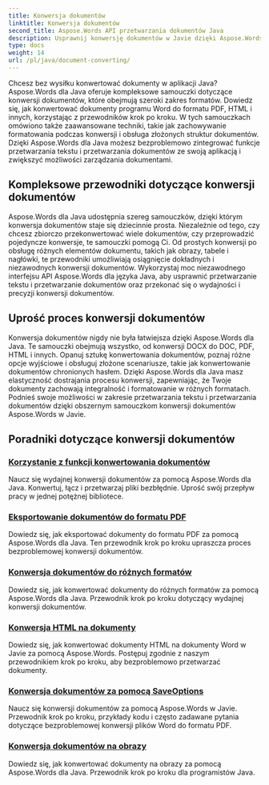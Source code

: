 ```yaml
---
title: Konwersja dokumentów
linktitle: Konwersja dokumentów
second_title: Aspose.Words API przetwarzania dokumentów Java
description: Usprawnij konwersję dokumentów w Javie dzięki Aspose.Words! Poznaj kompleksowe przewodniki dotyczące przetwarzania tekstu i przetwarzania dokumentów
type: docs
weight: 14
url: /pl/java/document-converting/
---
```


Chcesz bez wysiłku konwertować dokumenty w aplikacji Java? Aspose.Words dla Java oferuje kompleksowe samouczki dotyczące konwersji dokumentów, które obejmują szeroki zakres formatów. Dowiedz się, jak konwertować dokumenty programu Word do formatu PDF, HTML i innych, korzystając z przewodników krok po kroku. W tych samouczkach omówiono także zaawansowane techniki, takie jak zachowywanie formatowania podczas konwersji i obsługa złożonych struktur dokumentów. Dzięki Aspose.Words dla Java możesz bezproblemowo zintegrować funkcje przetwarzania tekstu i przetwarzania dokumentów ze swoją aplikacją i zwiększyć możliwości zarządzania dokumentami.

## Kompleksowe przewodniki dotyczące konwersji dokumentów

Aspose.Words dla Java udostępnia szereg samouczków, dzięki którym konwersja dokumentów staje się dziecinnie prosta. Niezależnie od tego, czy chcesz zbiorczo przekonwertować wiele dokumentów, czy przeprowadzić pojedyncze konwersje, te samouczki pomogą Ci. Od prostych konwersji po obsługę różnych elementów dokumentu, takich jak obrazy, tabele i nagłówki, te przewodniki umożliwiają osiągnięcie dokładnych i niezawodnych konwersji dokumentów. Wykorzystaj moc niezawodnego interfejsu API Aspose.Words dla języka Java, aby usprawnić przetwarzanie tekstu i przetwarzanie dokumentów oraz przekonać się o wydajności i precyzji konwersji dokumentów.

## Uprość proces konwersji dokumentów

Konwersja dokumentów nigdy nie była łatwiejsza dzięki Aspose.Words dla Java. Te samouczki obejmują wszystko, od konwersji DOCX do DOC, PDF, HTML i innych. Opanuj sztukę konwertowania dokumentów, poznaj różne opcje wyjściowe i obsługuj złożone scenariusze, takie jak konwertowanie dokumentów chronionych hasłem. Dzięki Aspose.Words dla Java masz elastyczność dostrajania procesu konwersji, zapewniając, że Twoje dokumenty zachowają integralność i formatowanie w różnych formatach. Podnieś swoje możliwości w zakresie przetwarzania tekstu i przetwarzania dokumentów dzięki obszernym samouczkom konwersji dokumentów Aspose.Words w Javie.

## Poradniki dotyczące konwersji dokumentów

### [Korzystanie z funkcji konwertowania dokumentów](./using-document-converting/)
Naucz się wydajnej konwersji dokumentów za pomocą Aspose.Words dla Java. Konwertuj, łącz i przetwarzaj pliki bezbłędnie. Uprość swój przepływ pracy w jednej potężnej bibliotece.
### [Eksportowanie dokumentów do formatu PDF](./exporting-documents-to-pdf/)
Dowiedz się, jak eksportować dokumenty do formatu PDF za pomocą Aspose.Words dla Java. Ten przewodnik krok po kroku upraszcza proces bezproblemowej konwersji dokumentów.
### [Konwersja dokumentów do różnych formatów](./converting-documents-different-formats/)
Dowiedz się, jak konwertować dokumenty do różnych formatów za pomocą Aspose.Words dla Java. Przewodnik krok po kroku dotyczący wydajnej konwersji dokumentów.
### [Konwersja HTML na dokumenty](./converting-html-documents/)
Dowiedz się, jak konwertować dokumenty HTML na dokumenty Word w Javie za pomocą Aspose.Words. Postępuj zgodnie z naszym przewodnikiem krok po kroku, aby bezproblemowo przetwarzać dokumenty.
### [Konwersja dokumentów za pomocą SaveOptions](./document-conversion-saveoptions/)
Naucz się konwersji dokumentów za pomocą Aspose.Words w Javie. Przewodnik krok po kroku, przykłady kodu i często zadawane pytania dotyczące bezproblemowej konwersji plików Word do formatu PDF.
### [Konwersja dokumentów na obrazy](./converting-documents-images/)
Dowiedz się, jak konwertować dokumenty na obrazy za pomocą Aspose.Words dla Java. Przewodnik krok po kroku dla programistów Java.